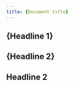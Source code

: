 ```yaml
---
title: {Document title}
---
```


<!-- Answer "what-is" questions and provide essential background information that users must know.

Use nominal style for the title, for example, "Security" or "Security Concept".

Conceptual information might explain the nature and components of a product and describe how it fits into a category of products. Conceptual information helps readers to map their knowledge and understanding to the tasks they need to perform and to provide other essential information about a product, process, or system.
-->

## {Headline 1}

<!-- If possible, split the content into sections so that the users can easily jump to a relevant paragraph in the right-hand navigation.

For example, start with a brief introduction.
-->

## {Headline 2}

<!-- If possible, split the content into sections so that the users can easily jump to a relevant paragraph with the right-hand navigation.

For example, describe the details of the concept or feature at hand.
-->

## Headline 2

<!-- If possible, split the content into sections so that the users can easily jump to a relevant paragraph with the right-hand navigation.

For example, provide links to relevant instructions, troubleshooting guides, or external sources.
-->
